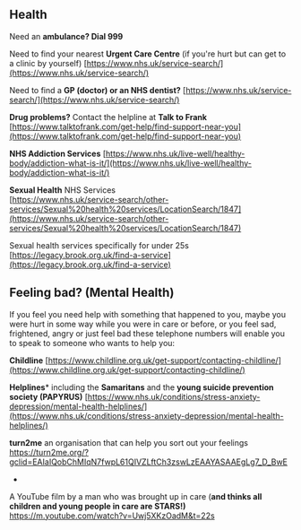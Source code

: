 
## Health

Need an **ambulance?  Dial 999**

Need to find your nearest **Urgent Care Centre** (if you're hurt but can get to a clinic by yourself)
[https://www.nhs.uk/service-search/](https://www.nhs.uk/service-search/)

Need to find a **GP (doctor) or an NHS dentist?** [https://www.nhs.uk/service-search/](https://www.nhs.uk/service-search/)


**Drug problems?**
Contact the helpline at **Talk to Frank** [https://www.talktofrank.com/get-help/find-support-near-you](https://www.talktofrank.com/get-help/find-support-near-you)
   

**NHS Addiction Services** 
[https://www.nhs.uk/live-well/healthy-body/addiction-what-is-it/](https://www.nhs.uk/live-well/healthy-body/addiction-what-is-it/)



**Sexual Health**
NHS Services  
[https://www.nhs.uk/service-search/other-services/Sexual%20health%20services/LocationSearch/1847](https://www.nhs.uk/service-search/other-services/Sexual%20health%20services/LocationSearch/1847)

Sexual health services specifically for under 25s  [https://legacy.brook.org.uk/find-a-service](https://legacy.brook.org.uk/find-a-service)
     
 
 

## Feeling bad? (Mental Health)
If you feel you need help with something that happened to you, maybe you were hurt in some way while you were in care or before, or you feel sad, frightened, angry or just feel bad these telephone numbers will enable you to speak to someone who wants to help you:

**Childline**  [https://www.childline.org.uk/get-support/contacting-childline/](https://www.childline.org.uk/get-support/contacting-childline/)


**Helplines*** including the **Samaritans** and the **young suicide prevention society (PAPYRUS)**
[https://www.nhs.uk/conditions/stress-anxiety-depression/mental-health-helplines/](https://www.nhs.uk/conditions/stress-anxiety-depression/mental-health-helplines/)

**turn2me** an organisation that can help you sort out your feelings
https://turn2me.org/?gclid=EAIaIQobChMIqN7fwpL61QIVZLftCh3zswLzEAAYASAAEgLg7_D_BwE

*

A YouTube film by a man who was brought up in care (**and thinks all children and young people in care are STARS!)**
https://m.youtube.com/watch?v=Uwj5XKzOadM&t=22s

